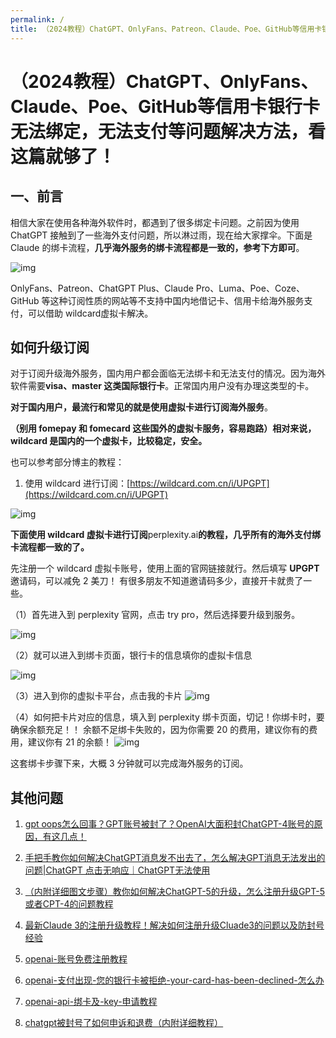 ```yaml
---
permalink: /
title: （2024教程）ChatGPT、OnlyFans、Patreon、Claude、Poe、GitHub等信用卡银行卡无法绑定，无法支付等问题解决方法，看这篇就够了！
---
```


# （2024教程）ChatGPT、OnlyFans、Claude、Poe、GitHub等信用卡银行卡无法绑定，无法支付等问题解决方法，看这篇就够了！

## 一、前言
相信大家在使用各种海外软件时，都遇到了很多绑定卡问题。之前因为使用 ChatGPT 接触到了一些海外支付问题，所以淋过雨，现在给大家撑伞。下面是Claude 的绑卡流程，**几乎海外服务的绑卡流程都是一致的，参考下方即可**。

![img](https://pic1.zhimg.com/80/v2-fffc0921facbbe9bc0607e0539a4279e_720w.png)

OnlyFans、Patreon、ChatGPT Plus、Claude Pro、Luma、Poe、Coze、GitHub 等这种订阅性质的网站等不支持中国内地借记卡、信用卡给海外服务支付，可以借助 wildcard虚拟卡解决。

## 如何升级订阅

对于订阅升级海外服务，国内用户都会面临无法绑卡和无法支付的情况。因为海外软件需要**visa、master 这类国际银行卡**。正常国内用户没有办理这类型的卡。

**对于国内用户，最流行和常见的就是使用虚拟卡进行订阅海外服务**。

**（别用 fomepay 和 fomecard 这些国外的虚拟卡服务，容易跑路）相对来说，wildcard 是国内的一个虚拟卡，比较稳定，安全。**

也可以参考部分博主的教程：

1. 使用 wildcard 进行订阅：[https://wildcard.com.cn/i/UPGPT](https://wildcard.com.cn/i/UPGPT)

![img](https://pic1.zhimg.com/80/v2-de00eb1fddc289fb6c904084dfc8f92d_720w.jpg)

**下面使用 wildcard 虚拟卡进行订阅**perplexity.ai**的教程，几乎所有的海外支付绑卡流程都一致的了。**

先注册一个 wildcard 虚拟卡账号，使用上面的官网链接就行。然后填写 **UPGPT** 邀请码，可以减免 2 美刀！ 有很多朋友不知道邀请码多少，直接开卡就贵了一些。

（1）首先进入到 perplexity 官网，点击 try pro，然后选择要升级到服务。

![img](https://pic1.zhimg.com/80/v2-ad711645d8a486149ab412289d9a69eb_720w.jpg)

（2）就可以进入到绑卡页面，银行卡的信息填你的虚拟卡信息

![img](https://pic4.zhimg.com/80/v2-8d2f0f673937c7f53f281da43be0718f_720w.jpg)

（3）进入到你的虚拟卡平台，点击我的卡片
![img](https://pic1.zhimg.com/80/v2-473400bd46e45d46e8cad0e52f7ff0f9_720w.jpg)

（4）如何把卡片对应的信息，填入到 perplexity 绑卡页面，切记！你绑卡时，要确保余额充足！！ 余额不足绑卡失败的，因为你需要 20 的费用，建议你有的费用，建议你有 21 的余额！
![img](https://pic4.zhimg.com/80/v2-b23692017c29ed2ea8f3a6ab3c10331e_720w.jpg)

这套绑卡步骤下来，大概 3 分钟就可以完成海外服务的订阅。




## 其他问题

1. [gpt oops怎么回事？GPT账号被封了？OpenAI大面积封ChatGPT-4账号的原因，有这几点！](https://openssora.com/chatgpt-upgrade-plus-gpt/)

2. [手把手教你如何解决ChatGPT消息发不出去了，怎么解决GPT消息无法发出的问题|ChatGPT 点击无响应｜ChatGPT无法使用](https://openssora.com/how-ChatGPT-消息发不出去了/)

3. [（内附详细图文步骤）教你如何解决ChatGPT-5的升级，怎么注册升级GPT-5或者CPT-4的问题教程](https://openssora.com/how-register-gpt5-如何注册升级chatgpt5/)
4. [最新Claude 3的注册升级教程！解决如何注册升级Cluade3的问题以及防封号经验](https://openssora.com/how-register-claude3-如何注册升级Cluade3/)
5. [openai-账号免费注册教程](https://openssora.com/openai-账号免费注册教程/)
6. [openai-支付出现-您的银行卡被拒绝-your-card-has-been-declined-怎么办](https://openssora.com/openai-支付出现-您的银行卡被拒绝-your-card-has-been-declined-怎么办/)
7. [openai-api-绑卡及-key-申请教程](https://openssora.com/openai-api-绑卡及-key-申请教程/)
8. [chatgpt被封号了如何申诉和退费（内附详细教程）](https://openssora.com/how-chatgpt-banned-refund-appeal/)

